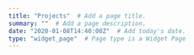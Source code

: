 ```yaml
---
title: "Projects"  # Add a page title.
summary: ""  # Add a page description.
date: "2020-01-08T14:40:00Z"  # Add today's date.
type: "widget_page"  # Page type is a Widget Page
---
```

